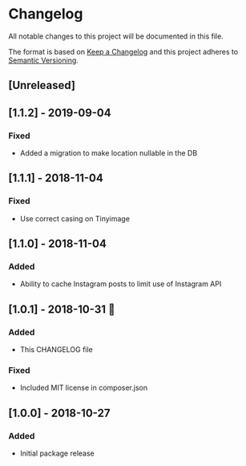 # Changelog

All notable changes to this project will be documented in this file.

The format is based on [Keep a Changelog](http://keepachangelog.com/en/1.0.0/)
and this project adheres to [Semantic Versioning](http://semver.org/spec/v2.0.0.html).

## [Unreleased]

## [1.1.2] - 2019-09-04

### Fixed

- Added a migration to make location nullable in the DB

## [1.1.1] - 2018-11-04

### Fixed

- Use correct casing on Tinyimage

## [1.1.0] - 2018-11-04

### Added

- Ability to cache Instagram posts to limit use of Instagram API

## [1.0.1] - 2018-10-31 👻

### Added

- This CHANGELOG file

### Fixed

- Included MIT license in composer.json

## [1.0.0] - 2018-10-27

### Added

- Initial package release
